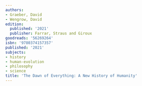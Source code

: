 ```yaml
---
authors:
- Graeber, David
- Wengrow, David
edition:
  published: '2021'
  publisher: Farrar, Straus and Giroux
goodreads: '56269264'
isbn: '9780374157357'
published: '2021'
subjects:
- history
- human-evolution
- philosophy
- science
title: 'The Dawn of Everything: A New History of Humanity'
---
```


